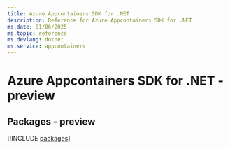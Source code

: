 ```yaml
---
title: Azure Appcontainers SDK for .NET
description: Reference for Azure Appcontainers SDK for .NET
ms.date: 01/06/2025
ms.topic: reference
ms.devlang: dotnet
ms.service: appcontainers
---
```

# Azure Appcontainers SDK for .NET - preview
## Packages - preview
[!INCLUDE [packages](appcontainers-index.md)]